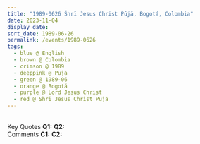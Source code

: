```yaml
---
title: "1989-0626 Śhrī Jesus Christ Pūjā, Bogotá, Colombia"
date: 2023-11-04
display_date: 
sort_date: 1989-06-26
permalink: /events/1989-0626
tags:
  - blue @ English
  - brown @ Colombia
  - crimson @ 1989
  - deeppink @ Puja
  - green @ 1989-06
  - orange @ Bogotá
  - purple @ Lord Jesus Christ
  - red @ Shri Jesus Christ Puja
---
```


<br>

<wave-list>
  <list-title color="DarkSeaGreen" width="55">Key Quotes</list-title>
  <list-item color="BlanchedAlmond" width="280"><b>Q1:</b> <i></i></list-item>
  <list-item color="Lavender" width="280"><b>Q2:</b> <i></i></list-item>
</wave-list>

<br>

<wave-list>
  <list-title color="DarkSeaGreen" width="55">Comments</list-title>
  <list-item color="BlanchedAlmond" width="280"><b>C1:</b> <i></i></list-item>
  <list-item color="Lavender" width="280"><b>C2:</b> <i></i></list-item>
</wave-list>